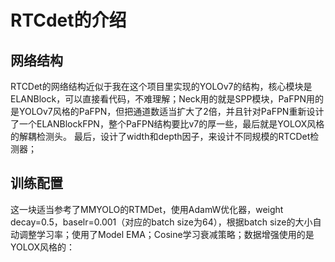 
# RTCdet的介绍

## 网络结构
RTCDet的网络结构近似于我在这个项目里实现的YOLOv7的结构，核心模块是ELANBlock，可以直接看代码，不难理解；Neck用的就是SPP模块，PaFPN用的是YOLOv7风格的PaFPN，但把通道数适当扩大了2倍，并且针对PaFPN重新设计了一个ELANBlockFPN，整个PaFPN结构要比v7的厚一些，最后就是YOLOX风格的解耦检测头。
最后，设计了width和depth因子，来设计不同规模的RTCDet检测器；

## 训练配置
这一块适当参考了MMYOLO的RTMDet，使用AdamW优化器，weight decay=0.5，baselr=0.001（对应的batch size为64），根据batch size的大小自动调整学习率；使用了Model EMA；Cosine学习衰减策略；数据增强使用的是YOLOX风格的：




